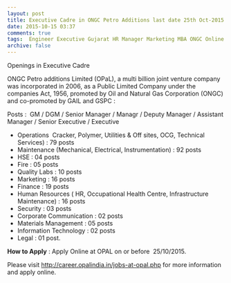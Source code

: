 ```yaml
---
layout: post
title: Executive Cadre in ONGC Petro Additions last date 25th Oct-2015   
date: 2015-10-15 03:37
comments: true
tags:  Engineer Executive Gujarat HR Manager Marketing MBA ONGC Online Public-Sector 
archive: false
---
```

Openings in Executive Cadre  

ONGC Petro additions Limited (OPaL), a multi billion joint venture company was incorporated in 2006, as a Public Limited Company under the companies Act, 1956, promoted by Oil and Natural Gas Corporation (ONGC) and co-promoted by GAIL and GSPC :



Posts :  GM / DGM / Senior Manager / Managr / Deputy Manager / Assistant Manager / Senior Executive / Executive 

- Operations  Cracker, Polymer, Utilities & Off sites, OCG, Technical Services) : 79 posts
- Maintenance (Mechanical, Electrical, Instrumentation) : 92 posts
- HSE : 04 posts
- Fire : 05 posts
- Quality Labs : 10 posts
- Marketing : 16 posts
- Finance : 19 posts
- Human Resources ( HR, Occupational Health Centre, Infrastructure Maintenance) : 16 posts
- Security : 03 posts
- Corporate Communication : 02 posts
- Materials Management : 05 posts
- Information Technology : 02 posts
- Legal : 01 post.



**How to Apply** : Apply Online at OPAL on or before  25/10/2015.


Please visit <http://career.opalindia.in/jobs-at-opal.php> for more information and apply online. 

